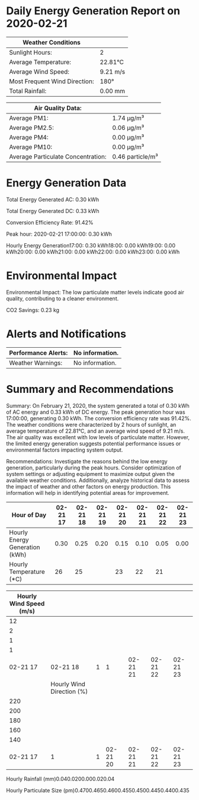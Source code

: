 # Daily Energy Generation Report on 2020-02-21

|Weather Conditions| |
|---|---|
|Sunlight Hours:|2|
|Average Temperature:|22.81°C|
|Average Wind Speed:|9.21 m/s|
|Most Frequent Wind Direction:|180°|
|Total Rainfall:|0.00 mm|

|Air Quality Data:| |
|---|---|
|Average PM1:|1.74 μg/m³|
|Average PM2.5:|0.06 μg/m³|
|Average PM4:|0.00 μg/m³|
|Average PM10:|0.00 μg/m³|
|Average Particulate Concentration:|0.46 particle/m³|

# Energy Generation Data

Total Energy Generated AC: 0.30 kWh

Total Energy Generated DC: 0.33 kWh

Conversion Efficiency Rate: 91.42%

Peak hour: 2020-02-21 17:00:00: 0.30 kWh

Hourly Energy Generation17:00: 0.30 kWh18:00: 0.00 kWh19:00: 0.00 kWh20:00: 0.00 kWh21:00: 0.00 kWh22:00: 0.00 kWh23:00: 0.00 kWh

# Environmental Impact

Environmental Impact: The low particulate matter levels indicate good air quality, contributing to a cleaner environment.

CO2 Savings: 0.23 kg

# Alerts and Notifications

|Performance Alerts:|No information.|
|---|---|
|Weather Warnings:|No information.|

# Summary and Recommendations

Summary: On February 21, 2020, the system generated a total of 0.30 kWh of AC energy and 0.33 kWh of DC energy. The peak generation hour was 17:00:00, generating 0.30 kWh. The conversion efficiency rate was 91.42%. The weather conditions were characterized by 2 hours of sunlight, an average temperature of 22.81°C, and an average wind speed of 9.21 m/s. The air quality was excellent with low levels of particulate matter. However, the limited energy generation suggests potential performance issues or environmental factors impacting system output.

Recommendations: Investigate the reasons behind the low energy generation, particularly during the peak hours. Consider optimization of system settings or adjusting equipment to maximize output given the available weather conditions. Additionally, analyze historical data to assess the impact of weather and other factors on energy production. This information will help in identifying potential areas for improvement.

|Hour of Day|02-21 17|02-21 18|02-21 19|02-21 20|02-21 21|02-21 22|02-21 23|
|---|---|---|---|---|---|---|---|
|Hourly Energy Generation (kWh)|0.30|0.25|0.20|0.15|0.10|0.05|0.00|
|Hourly Temperature (*C)|26|25| |23|22|21| |

|Hourly Wind Speed (m/s)| | | | | | |
|---|---|---|---|---|---|---|
|12| | | | | | |
|2| | | | | | |
|1| | | | | | |
|1| | | | | | |
|02-21 17|02-21 18|1|1|02-21 21|02-21 22|02-21 23|
| |Hourly Wind Direction (%)| | | | | |
|220| | | | | | |
|200| | | | | | |
|180| | | | | | |
|160| | | | | | |
|140| | | | | | |
|02-21 17|1|1|02-21 20|02-21 21|02-21 22|02-21 23|

Hourly Rainfall (mm)0.040.0200.000.020.04

Hourly Particulate Size (pm)0.4700.4650.4600.4550.4500.4450.4400.435